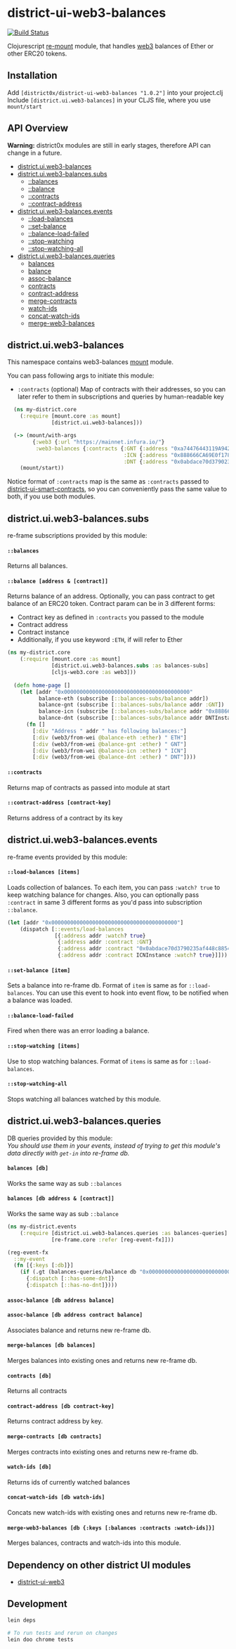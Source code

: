# district-ui-web3-balances

[![Build Status](https://travis-ci.org/district0x/district-ui-web3-balances.svg?branch=master)](https://travis-ci.org/district0x/district-ui-web3-balances)

Clojurescript [re-mount](https://github.com/district0x/d0x-INFRA/blob/master/re-mount.md) module, that handles [web3](https://github.com/ethereum/web3.js/) balances of Ether or other ERC20 tokens.

## Installation
Add `[district0x/district-ui-web3-balances "1.0.2"]` into your project.clj  
Include `[district.ui.web3-balances]` in your CLJS file, where you use `mount/start`

## API Overview

**Warning:** district0x modules are still in early stages, therefore API can change in a future.

- [district.ui.web3-balances](#districtuiweb3-balances)
- [district.ui.web3-balances.subs](#districtuiweb3-balancessubs)
  - [::balances](#balances-sub)
  - [::balance](#balance-sub)
  - [::contracts](#contracts-sub)
  - [::contract-address](#contract-address-sub)
- [district.ui.web3-balances.events](#districtuiweb3-balancesevents)
  - [::load-balances](#load-balances)
  - [::set-balance](#set-balance)
  - [::balance-load-failed](#balance-load-failed)
  - [::stop-watching](#stop-watching)
  - [::stop-watching-all](#stop-watching-all)
- [district.ui.web3-balances.queries](#districtuiweb3-balancesqueries)
  - [balances](#balances)
  - [balance](#balance)
  - [assoc-balance](#assoc-balance)
  - [contracts](#contracts)
  - [contract-address](#contract-address)
  - [merge-contracts](#merge-contracts)
  - [watch-ids](#watch-ids)
  - [concat-watch-ids](#concat-watch-ids)
  - [merge-web3-balances](#merge-web3-balances)

## district.ui.web3-balances
This namespace contains web3-balances [mount](https://github.com/tolitius/mount) module.

You can pass following args to initiate this module: 
* `:contracts` (optional) Map of contracts with their addresses, so you can later refer to them in subscriptions and queries by human-readable key


```clojure
  (ns my-district.core
    (:require [mount.core :as mount]
              [district.ui.web3-balances]))

  (-> (mount/with-args
        {:web3 {:url "https://mainnet.infura.io/"}
         :web3-balances {:contracts {:GNT {:address "0xa74476443119A942dE498590Fe1f2454d7D4aC0d"}
                                     :ICN {:address "0x888666CA69E0f178DED6D75b5726Cee99A87D698"}
                                     :DNT {:address "0x0abdace70d3790235af448c88547603b945604ea"}}}})
    (mount/start))
```
Notice format of `:contracts` map is the same as `:contracts` passed to [district-ui-smart-contracts](https://github.com/district0x/district-ui-smart-contracts),
so you can conveniently pass the same value to both, if you use both modules. 

## district.ui.web3-balances.subs
re-frame subscriptions provided by this module:

#### <a name="balances-sub">`::balances`
Returns all balances.

#### <a name="balance-sub">`::balance [address & [contract]]`
Returns balance of an address. Optionally, you can pass contract to get balance of an ERC20 token. Contract param can be in 3 different forms:
* Contract key as defined in `:contracts` you passed to the module
* Contract address
* Contract instance
* Additionally, if you use keyword `:ETH`, if will refer to Ether 

```clojure
(ns my-district.core
    (:require [mount.core :as mount]
              [district.ui.web3-balances.subs :as balances-subs]
              [cljs-web3.core :as web3]))
  
  (defn home-page []
    (let [addr "0x0000000000000000000000000000000000000000"
          balance-eth (subscribe [::balances-subs/balance addr])
          balance-gnt (subscribe [::balances-subs/balance addr :GNT])
          balance-icn (subscribe [::balances-subs/balance addr "0x888666CA69E0f178DED6D75b5726Cee99A87D698"])
          balance-dnt (subscribe [::balances-subs/balance addr DNTInstance])] ;; def of DNTInstance is skipped  
      (fn []
        [:div "Address " addr " has following balances:"]
        [:div (web3/from-wei @balance-eth :ether) " ETH"]
        [:div (web3/from-wei @balance-gnt :ether) " GNT"]
        [:div (web3/from-wei @balance-icn :ether) " ICN"]
        [:div (web3/from-wei @balance-dnt :ether) " DNT"])))
```

#### <a name="contracts-sub">`::contracts`
Returns map of contracts as passed into module at start

#### <a name="contract-address-sub">`::contract-address [contract-key]`
Returns address of a contract by its key

## district.ui.web3-balances.events
re-frame events provided by this module:

#### <a name="load-balances">`::load-balances [items]`
Loads collection of balances. To each item, you can pass `:watch? true` to keep watching balance for changes.
Also, you can optionally pass `:contract` in same 3 different forms as you'd pass into subscription `::balance`.

```clojure
(let [addr "0x0000000000000000000000000000000000000000"]
    (dispatch [::events/load-balances
               [{:address addr :watch? true}
                {:address addr :contract :GNT}
                {:address addr :contract "0x0abdace70d3790235af448c88547603b945604ea"}
                {:address addr :contract ICNInstance :watch? true}]]))
```

#### <a name="set-balance">`::set-balance [item]`
Sets a balance into re-frame db. Format of `item` is same as for `::load-balances`. You can use this event to hook into 
event flow, to be notified when a balance was loaded. 

#### <a name="balance-load-failed">`::balance-load-failed`
Fired when there was an error loading a balance.

#### <a name="stop-watching">`::stop-watching [items]`
Use to stop watching balances. Format of `items` is same as for `::load-balances`.

#### <a name="stop-watching-all">`::stop-watching-all`
Stops watching all balances watched by this module. 

## district.ui.web3-balances.queries
DB queries provided by this module:  
*You should use them in your events, instead of trying to get this module's 
data directly with `get-in` into re-frame db.*

#### <a name="balances">`balances [db]`
Works the same way as sub `::balances`

#### <a name="balances">`balances [db address & [contract]]`
Works the same way as sub `::balance`

```clojure
(ns my-district.events
    (:require [district.ui.web3-balances.queries :as balances-queries]
              [re-frame.core :refer [reg-event-fx]]))

(reg-event-fx
  ::my-event
  (fn [{:keys [:db]}]
    (if (.gt (balances-queries/balance db "0x0000000000000000000000000000000000000000" :DNT) 0)
      {:dispatch [::has-some-dnt]}
      {:dispatch [::has-no-dnt]})))
```

#### <a name="assoc-balance">`assoc-balance [db address balance]`
#### `assoc-balance [db address contract balance]`
Associates balance and returns new re-frame db.

#### <a name="merge-balances">`merge-balances [db balances]`
Merges balances into existing ones and returns new re-frame db.

#### <a name="contracts">`contracts [db]`
Returns all contracts

#### <a name="contract-address">`contract-address [db contract-key]`
Returns contract address by key.

#### <a name="merge-contracts">`merge-contracts [db contracts]`
Merges contracts into existing ones and returns new re-frame db.

#### <a name="watch-ids">`watch-ids [db]`
Returns ids of currently watched balances

#### <a name="concat-watch-ids">`concat-watch-ids [db watch-ids]`
Concats new watch-ids with existing ones and returns new re-frame db.

#### <a name="merge-web3-balances">`merge-web3-balances [db {:keys [:balances :contracts :watch-ids]}]`
Merges balances, contracts and watch-ids into this module. 

## Dependency on other district UI modules
* [district-ui-web3](https://github.com/district0x/district-ui-web3)

## Development
```bash
lein deps

# To run tests and rerun on changes
lein doo chrome tests
```